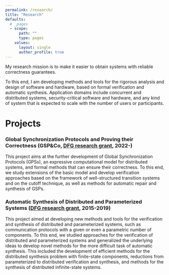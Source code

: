 ```yaml
---
permalink: /research/
title: "Research"
defaults:
  # _pages
  - scope:
      path: ""
      type: pages
    values:
      layout: single
      author_profile: true
---
```


My research mission is to make it easier to obtain systems with reliable correctness guarantees.

To this end, I am developing methods and tools for the rigorous analysis and design of software and hardware, based on formal verification and automatic synthesis.
Application domains include concurrent and distributed systems, security-critical software and hardware, and any kind of system that is expected to scale with the number of users or participants. 

# Projects

### Global Synchronization Protocols and Proving their Correctness (GSP&Co, [DFG research grant](https://gepris.dfg.de/gepris/projekt/497132954), 2022-)
This project aims at the further development of Global Synchronization Protocols (GPSs), an expressive computational model for distributed systems, and formal methods that can ensure their correctness. To this end, we study extensions of the basic model and develop verification approaches based on the framework of well-structured transition systems and on the cutoff technique, as well as methods for automatic repair and synthesis of GSPs.


### Automatic Synthesis of Distributed and Parameterized Systems ([DFG research grant](https://gepris.dfg.de/gepris/projekt/266796805), 2015-2019)
This project aimed at developing new methods and tools for the verification and synthesis of distributed and parameterized systems, such as communication protocols with a given or even a parametric number of components. To this end, we studied approaches for the verification of distributed and parameterized systems and generalized the underlying ideas to develop novel methods for the more difficult task of automatic synthesis. This included the development of efficient methods for the distributed synthesis problem with finite-state components, reductions from parameterized to distributed verification and synthesis, and methods for the synthesis of distributed infinite-state systems.
